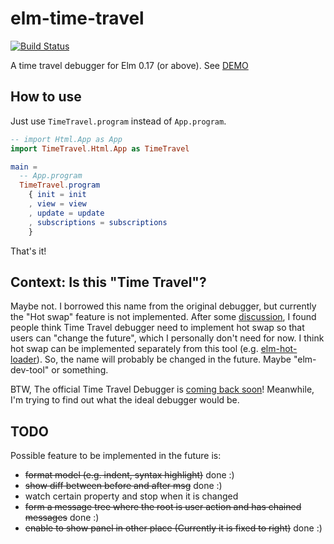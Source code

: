# elm-time-travel

[![Build Status](https://travis-ci.org/jinjor/elm-time-travel.svg)](https://travis-ci.org/jinjor/elm-time-travel)

A time travel debugger for Elm 0.17 (or above). See [DEMO](http://jinjor.github.io/elm-time-travel/)

## How to use

Just use `TimeTravel.program` instead of `App.program`.

```elm
-- import Html.App as App
import TimeTravel.Html.App as TimeTravel

main =
  -- App.program
  TimeTravel.program
    { init = init
    , view = view
    , update = update
    , subscriptions = subscriptions
    }
```

That's it!

## Context: Is this "Time Travel"?

Maybe not. I borrowed this name from the original debugger, but currently the "Hot swap" feature is not implemented. After some [discussion](https://groups.google.com/forum/#!searchin/elm-discuss/debugger/elm-discuss/vtDxwvsL7DE/_G1jrjLUAQAJ), I found people think Time Travel debugger need to implement hot swap so that users can "change the future", which I personally don't need for now. I think hot swap can be implemented separately from this tool (e.g. [elm-hot-loader](https://github.com/fluxxu/elm-hot-loader)). So, the name will probably be changed in the future. Maybe "elm-dev-tool" or something.

BTW, The official Time Travel Debugger is [coming back soon](https://github.com/elm-lang/elm-reactor#note-about-time-travel)! Meanwhile, I'm trying to find out what the ideal debugger would be.


## TODO

Possible feature to be implemented in the future is:

* <strike>format model (e.g. indent, syntax highlight)</strike> done :)
* <strike>show diff between before and after msg</strike> done :)
* watch certain property and stop when it is changed
* <strike>form a message tree where the root is user action and has chained messages</strike> done :)
* <strike>enable to show panel in other place (Currently it is fixed to right)</strike> done :)
